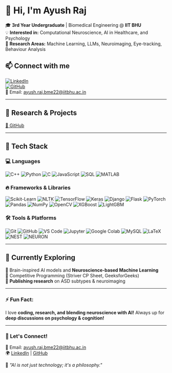 # 👋 Hi, I'm Ayush Raj  

🎓 **3rd Year Undergraduate** | Biomedical Engineering @ **IIT BHU**  
💡 **Interested in:** Computational Neuroscience, AI in Healthcare, and Psychology  
🔬 **Research Areas:** Machine Learning, LLMs, Neuroimaging, Eye-tracking, Behaviour Analysis  

## 📫 Connect with me  
[![LinkedIn](https://img.shields.io/badge/LinkedIn-Ayush%20Raj-blue?style=flat&logo=linkedin)](https://linkedin.com/in/ayush-raj-897133323/)  
[![GitHub](https://img.shields.io/badge/GitHub-ayush09062004-lightgrey?style=flat&logo=github)](https://github.com/ayush09062004)  
📧 Email: [ayush.raj.bme22@iitbhu.ac.in](mailto:ayush.raj.bme22@iitbhu.ac.in)  

---

## 🧠 Research & Projects  
[🔗 GitHub](https://github.com/ayush09062004)  

---
## 🚀 Tech Stack

### 💻 Languages
![C++](https://img.shields.io/badge/C++-00599C?style=for-the-badge&logo=cplusplus&logoColor=white)
![Python](https://img.shields.io/badge/Python-3776AB?style=for-the-badge&logo=python&logoColor=white)
![C](https://img.shields.io/badge/C-00599C?style=for-the-badge&logo=c&logoColor=white)
![JavaScript](https://img.shields.io/badge/JavaScript-F7DF1E?style=for-the-badge&logo=javascript&logoColor=black)
![SQL](https://img.shields.io/badge/SQL-4479A1?style=for-the-badge&logo=sqlite&logoColor=white)
![MATLAB](https://img.shields.io/badge/MATLAB-0076A8?style=for-the-badge&logo=mathworks&logoColor=white)

### 🔥 Frameworks & Libraries
![Scikit-Learn](https://img.shields.io/badge/Scikit%20Learn-F7931E?style=for-the-badge&logo=scikit-learn&logoColor=white)
![NLTK](https://img.shields.io/badge/NLTK-0A0A0A?style=for-the-badge&logo=nltk&logoColor=white)
![TensorFlow](https://img.shields.io/badge/TensorFlow-FF6F00?style=for-the-badge&logo=tensorflow&logoColor=white)
![Keras](https://img.shields.io/badge/Keras-D00000?style=for-the-badge&logo=keras&logoColor=white)
![Django](https://img.shields.io/badge/Django-092E20?style=for-the-badge&logo=django&logoColor=white)
![Flask](https://img.shields.io/badge/Flask-000000?style=for-the-badge&logo=flask&logoColor=white)
![PyTorch](https://img.shields.io/badge/PyTorch-EE4C2C?style=for-the-badge&logo=pytorch&logoColor=white)
![Pandas](https://img.shields.io/badge/Pandas-150458?style=for-the-badge&logo=pandas&logoColor=white)
![NumPy](https://img.shields.io/badge/NumPy-013243?style=for-the-badge&logo=numpy&logoColor=white)
![OpenCV](https://img.shields.io/badge/OpenCV-5C3EE8?style=for-the-badge&logo=opencv&logoColor=white)
![XGBoost](https://img.shields.io/badge/XGBoost-AA4A44?style=for-the-badge&logo=xgboost&logoColor=white)
![LightGBM](https://img.shields.io/badge/LightGBM-0288D1?style=for-the-badge&logo=lightgbm&logoColor=white)

### 🛠 Tools & Platforms
![Git](https://img.shields.io/badge/Git-F05032?style=for-the-badge&logo=git&logoColor=white)
![GitHub](https://img.shields.io/badge/GitHub-181717?style=for-the-badge&logo=github&logoColor=white)
![VS Code](https://img.shields.io/badge/VS%20Code-007ACC?style=for-the-badge&logo=visual-studio-code&logoColor=white)
![Jupyter](https://img.shields.io/badge/Jupyter-F37626?style=for-the-badge&logo=jupyter&logoColor=white)
![Google Colab](https://img.shields.io/badge/Colab-F9AB00?style=for-the-badge&logo=googlecolab&logoColor=white)
![MySQL](https://img.shields.io/badge/MySQL-4479A1?style=for-the-badge&logo=mysql&logoColor=white)
![LaTeX](https://img.shields.io/badge/LaTeX-008080?style=for-the-badge&logo=latex&logoColor=white)
![NEST](https://img.shields.io/badge/NEST-00599C?style=for-the-badge&logo=neuralnetwork&logoColor=white)
![NEURON](https://img.shields.io/badge/NEURON-FF6F00?style=for-the-badge&logo=neuralnetwork&logoColor=white)

---

## 🌱 Currently Exploring  

🔬 Brain-inspired AI models and **Neuroscience-based Machine Learning**  
🚀 Competitive Programming (Striver CP Sheet, GeeksforGeeks)  
📖 **Publishing research** on ASD subtypes & neuroimaging  

---

### ⚡ Fun Fact:  
I love **coding, research, and blending neuroscience with AI!** Always up for **deep discussions on psychology & cognition!**  

---

### 📌 Let's Connect!  
📩 Email: [ayush.raj.bme22@iitbhu.ac.in](mailto:ayush.raj.bme22@iitbhu.ac.in)  
🌍 [LinkedIn](https://linkedin.com/in/ayush-raj-897133323/) | [GitHub](https://github.com/ayush09062004)  

🚀 _"AI is not just technology; it's a philosophy."_  


